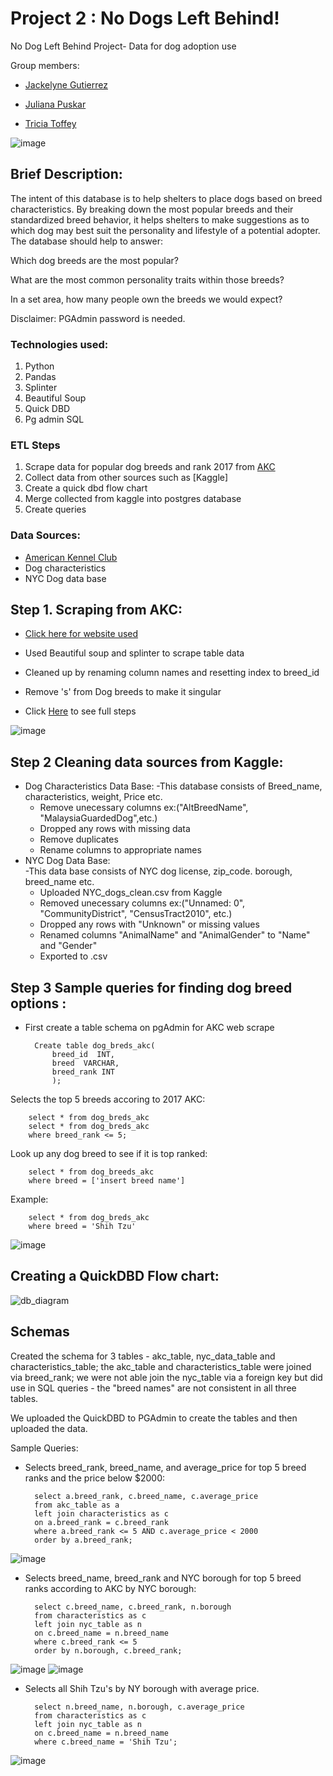 # Project 2 : No Dogs Left Behind!
 No Dog Left Behind Project- Data for dog adoption use
 
 Group members:
 - [Jackelyne Gutierrez](https://github.com/Jackelyneg)
		
- [Juliana Puskar](https://github.com/Anikraze)
		
- [Tricia Toffey](https://github.com/ttoffey)

![image](https://user-images.githubusercontent.com/76538768/123885840-47b09a80-d91c-11eb-8afd-701558b58d83.png)

## Brief Description:

The intent of this database is to help shelters to place dogs based on breed characteristics. By breaking down the most popular breeds and their standardized breed behavior, it helps shelters to make suggestions as to which dog may best suit the personality and lifestyle of a potential adopter. The database should help to answer:

Which dog breeds are the most popular?

What are the most common personality traits within those breeds?

In a set area, how many people own the breeds we would expect?

Disclaimer: PGAdmin password is needed.

### Technologies used:
1. Python
2. Pandas
3. Splinter
4. Beautiful Soup
5. Quick DBD
6. Pg admin SQL


### ETL Steps 
1. Scrape data for popular dog breeds and rank 2017 from [AKC](https://www.akc.org/most-popular-breeds/2017-full-list/)
2. Collect data from other sources such as [Kaggle]
3. Create a quick dbd flow chart 
4. Merge collected from kaggle into postgres database
5. Create queries

### Data Sources:
- [American Kennel Club](https://www.akc.org/most-popular-breeds/2017-full-list/)
- Dog characteristics
- NYC Dog data base




## Step 1. Scraping from AKC:
- [Click here for website used](https://www.akc.org/most-popular-breeds/2017-full-list/)
- Used Beautiful soup and splinter to scrape table data 
- Cleaned up by renaming column names and resetting index to breed_id
- Remove 's' from Dog breeds to make it singular

- Click [Here](https://github.com/anikraze/no_dog_etl/blob/main/dog_breed_etl.ipynb) to see full steps


![image](https://user-images.githubusercontent.com/81592631/123521815-0ce20480-d687-11eb-8fbb-5ac5e058ba9c.png)

## Step 2 Cleaning data sources from Kaggle:
- Dog Characteristics Data Base:
	-This database consists of Breed_name, characteristics, weight, Price etc.
	- Remove unecessary columns ex:("AltBreedName", "MalaysiaGuardedDog",etc.)
	- Dropped any rows with missing data
	- Remove duplicates
	- Rename columns to appropriate names
- NYC Dog Data Base:	
	-This data base consists of NYC dog license, zip_code. borough, breed_name etc.
	- Uploaded NYC_dogs_clean.csv from Kaggle
	- Removed unecessary columns ex:("Unnamed: 0", "CommunityDistrict", "CensusTract2010", etc.)
	- Dropped any rows with "Unknown" or missing values
	- Renamed columns "AnimalName" and "AnimalGender" to "Name" and "Gender"
	- Exported to .csv



## Step 3 Sample queries for finding dog breed options :
- First create a table schema on pgAdmin for AKC web scrape
		
		Create table dog_breds_akc(
			breed_id  INT,
			breed  VARCHAR,
			breed_rank INT
			);
			


Selects the top 5 breeds accoring to 2017 AKC:
			
		select * from dog_breds_akc
		select * from dog_breds_akc
		where breed_rank <= 5;
Look up any dog breed to see if it is top ranked:
		
		select * from dog_breeds_akc
		where breed = ['insert breed name']
		
Example:
		
		select * from dog_breds_akc
		where breed = 'Shih Tzu'
		


![image](https://user-images.githubusercontent.com/81592631/123883359-db7f6800-d916-11eb-81a9-d89283cedb56.png)




## Creating a QuickDBD Flow chart:

![db_diagram](https://user-images.githubusercontent.com/67808647/123886692-028d6800-d91e-11eb-9568-3ca9ac3d1deb.png)


## Schemas

Created the schema for 3 tables - akc_table, nyc_data_table and characteristics_table; 
the akc_table and characteristics_table were joined via breed_rank; 
we were not able join the nyc_table via a foreign key but did use in SQL queries - the "breed names" are not consistent in all three tables.

We uploaded the QuickDBD to PGAdmin to create the tables and then uploaded the data.

Sample Queries:

- Selects breed_rank, breed_name, and average_price for top 5 breed ranks and the price below $2000:

		select a.breed_rank, c.breed_name, c.average_price
		from akc_table as a
		left join characteristics as c
		on a.breed_rank = c.breed_rank
		where a.breed_rank <= 5 AND c.average_price < 2000
		order by a.breed_rank;

![image](https://user-images.githubusercontent.com/67808647/123884854-349ccb00-d91a-11eb-84d3-f89e2c0deda4.png)


- Selects breed_name, breed_rank and NYC borough for top 5 breed ranks according to AKC by NYC borough:

		select c.breed_name, c.breed_rank, n.borough
		from characteristics as c
		left join nyc_table as n
		on c.breed_name = n.breed_name
		where c.breed_rank <= 5
		order by n.borough, c.breed_rank;

![image](https://user-images.githubusercontent.com/67808647/123884929-60b84c00-d91a-11eb-8f06-e8cc552b0208.png)
![image](https://user-images.githubusercontent.com/67808647/123884996-834a6500-d91a-11eb-84f0-647449a22467.png)


- Selects all Shih Tzu's by NY borough with average price.
		
		select n.breed_name, n.borough, c.average_price
		from characteristics as c
		left join nyc_table as n
		on c.breed_name = n.breed_name
		where c.breed_name = 'Shih Tzu';
		
![image](https://user-images.githubusercontent.com/67808647/123886278-1d131180-d91d-11eb-9334-7bd88fbadaae.png)
	


